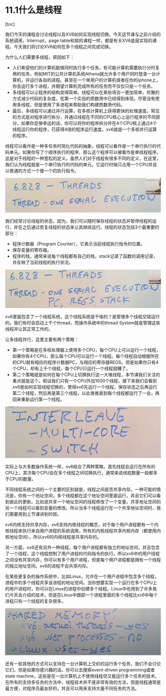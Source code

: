 # 11.1什么是线程

[toc]

我们今天的课程会讨论线程以及XV6如何实现线程切换。今天这节课与之前介绍的系统调用，Interrupt，page table和锁的课程一样，都是有关XV6底层实现的课程。今天我们将讨论XV6如何在多个线程之间完成切换。

为什么人们需要多线程，原因如下：

* 人们希望他们的计算机能够同时执行多个任务，有可能计算机需要执行分时复用的任务，例如MIT的公共计算机系统Athena就允许多个用户同时登录一台计算机，并运行各自的进程。甚至在一个单用户的计算机或者在你的iphone上，你会运行多个进程，并期望计算机完成所有的任务而不仅仅只是一个任务。
* 多线程可以让程序的结构变得简单。线程可以在某些场合一更加简单，优雅的方式减少代码的复杂度。在第一个实验的质数筛中已经得到体现。尽管没有使用多线程，但是使用了多进程来帮助我们构建质数筛代码。
* 最后，多线程可以通过并行运算，在多核计算机上获得更快的处理速度。常见的方式是对程序进行拆分，并通过线程在不同的CPU核心上运行程序的不同部分，如果你足够幸运的话，你可以将你的程序拆分并在4个CPU核上通过4个线程运行你的程序，已获得4倍的程序运行速度。xv6就是一个多核并行运算的程序。

线程可以看作是一种多任务时简化代码的抽象，线程可以看作是一个串行执行的代码单元。如果你写了个顺序执行的程序，那么这个程序可以被看作是单线程程序。这是对于线程的一种宽松的定义。虽然人们对于线程有很多不同的定义，在这里，我们认为线程就是一个串行执行的代码的单元，它运行时候只占用一个CPU并且以普通的方式一个接一个的执行指令。

![img](.assets/image%20(444).png)

我们经常讨论线程的状态，因为，我们可以随时保存线程的状态并暂停线程的运行，并在之后通过恢复线程的状态来让其继续运行。线程的状态包括3个最重要的部分：

- 程序计数器（Program Counter），它表示当前线程执行指令的位置。
- 保存变量的寄存器。
- 程序的栈，通常来说每个线程都有自己的栈，stack记录了函数的调用记录，并反映了当前线程的执行状况。

![img](.assets/image%20(571).png)

xv6里面包含了一个线程系统，这个线程系统是干啥的？是管理多个线程交错运行的。我们有时会启动上千个thread，而操作系统中的thread System就是管理这些线程并让其正常工作的。

让多线程并行，这里主要有两个策略：

* 第一个策略是在多核处理器上使用多个CPU，每个CPU上可以运行一个线程，如果你有4个CPU，那么每个CPU可以运行一个线程。每个线程自动根据所在的CPU就有相应的程序计数器PC，与相应的寄存器REGS。但是如果你只有4个CPU，却有上千个线程，每个CPU只运行一个线程就糟了。
* 第二个策略就是如何在每个CPU上切换执行这一大堆线程，本节课我们关注的重点就是这个。假设我们只有一个CPU外加1000个线程，接下来我们会看到xv6是如何实现线程切换的，使得xv6先运行一个线程，保存状态之后再运行第二个线程，然后再是第三个线程，以此类推直到每个线程都运行了一会，再回来重新运行第一个线程。

![img](.assets/image%20(560).png)

实际上与大多数操作系统一样，xv6结合了两种策略，首先线程会运行在所有的CPU上，其次每个CPU会在多个线程之间切换执行，通常来说线程数量一般都多于CPU的数量。

不同线程系统之间的一个主要的区别就是，线程之间是否共享内存。一种可能的情况是，你有一个地址空间，多个线程都在这个地址空间里面运行，并且它们可以看到彼此的更新。比如说共享一个地址空间的线程修改了一个变量，共享地址空间的另一个线程可以看到变量的修改。所以当多个线程运行在一个共享地址空间时，我们需要用到上节课讲到的锁。

xv6内核支持共享内存，xv6支持内核线程的概念，对于每个用户进程都有一个内核线程来执行来自用户进程的系统调用，所有的内核线程共享内核内存（都使用内核地址空间），所以xv6的内核线程是共享内存的。

另一方面，xv6还有另外一种线程。每个用户进程都有独立的地址空间，并且包含了一个线程，这个线程控制了用户进程的代码指令的执行。所以xv6中的用户线程之间没有共享内存，你可以有多个用户进程，但是每个用户进程都是拥有一个线程的独立地址空间。xv6的进程不会共享内存。

在某些更复杂的操作系统中，比如Linux，允许在一个用户进程中包含多个线程，进程中的多个线程共享该进程的地址空间。当你想要实现一个运行在多个CPU上的用户进程时，你可以在Linux的进程中创建多个线程。Linux中也用到了许多我们今天会介绍的技术，但是在Linux中跟踪一个进程里面的多个线程比xv6中每个进程只有一个线程的复杂很多。

![img](.assets/image%20(491).png)

还有一些其他的方式可以支持在一台计算机上交织的运行多个任务，我们不会讨论它们，但是如果你感兴趣的话，你可以去搜索event-driven programming或者state machine，这些是在一台计算机上不使用线程但又能运行多个任务的技术。在所有的支持多任务的方法中，线程技术并不是非常有效的方法，但是线程通常是最方便，对程序员最友好的，并且可以用来支持大量不同任务的方法。